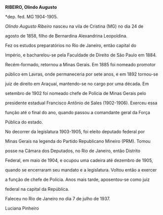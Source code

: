 **RIBEIRO, Olindo Augusto**



\*dep. fed. MG 1904-1905.



*Olindo Augusto Ribeiro* nasceu na vila de Cristina (MG) no dia 24 de

agosto de 1858, filho de Bernardina Alexandrina Leopoldina.



Fez os estudos preparatórios no Rio de Janeiro, então capital do

Império, e bacharelou-se pela Faculdade de Direito de São Paulo em 1884.

Recém-formado, retornou a Minas Gerais. Em 1885 foi nomeado promotor

público em Lavras, onde permaneceria por sete anos, e em 1892 tornou-se

juiz de direito em Araçuaí, mantendo-se no cargo por uma década. Em

setembro de 1902 foi nomeado chefe de Polícia de Minas Gerais pelo

presidente estadual Francisco Antônio de Sales (1902-1906). Exerceu essa

função até o final do ano, quando passou a comandante geral da Força

Pública do estado.



No decorrer da legislatura 1903-1905, foi eleito deputado federal por

Minas Gerais na legenda do Partido Republicano Mineiro (PRM). Tomou

posse na Câmara dos Deputados, no Rio de Janeiro, então Distrito

Federal, em maio de 1904, e ocupou uma cadeira até dezembro de 1905,

quando se encerraram seu mandato e a legislatura. Voltou então a exercer

a função de chefe de Polícia. Anos mais tarde, aposentou-se como juiz

federal na capital da República.



Faleceu no Rio de Janeiro no dia 7 de julho de 1937.



Luciana Pinheiro




